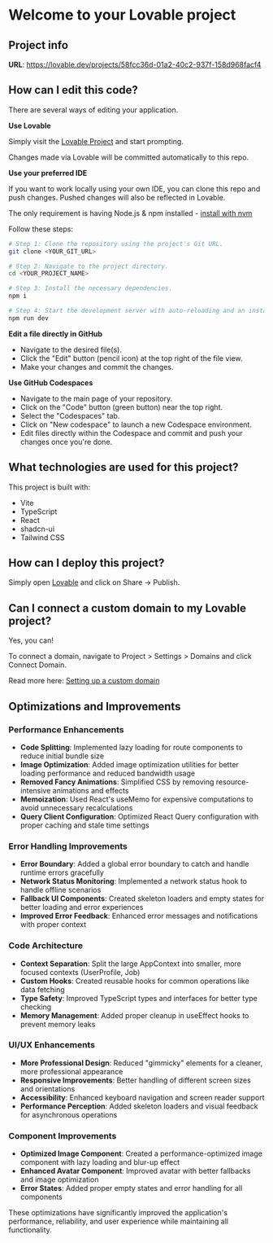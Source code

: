 # Welcome to your Lovable project

## Project info

**URL**: https://lovable.dev/projects/58fcc36d-01a2-40c2-937f-158d968facf4

## How can I edit this code?

There are several ways of editing your application.

**Use Lovable**

Simply visit the [Lovable Project](https://lovable.dev/projects/58fcc36d-01a2-40c2-937f-158d968facf4) and start prompting.

Changes made via Lovable will be committed automatically to this repo.

**Use your preferred IDE**

If you want to work locally using your own IDE, you can clone this repo and push changes. Pushed changes will also be reflected in Lovable.

The only requirement is having Node.js & npm installed - [install with nvm](https://github.com/nvm-sh/nvm#installing-and-updating)

Follow these steps:

```sh
# Step 1: Clone the repository using the project's Git URL.
git clone <YOUR_GIT_URL>

# Step 2: Navigate to the project directory.
cd <YOUR_PROJECT_NAME>

# Step 3: Install the necessary dependencies.
npm i

# Step 4: Start the development server with auto-reloading and an instant preview.
npm run dev
```

**Edit a file directly in GitHub**

- Navigate to the desired file(s).
- Click the "Edit" button (pencil icon) at the top right of the file view.
- Make your changes and commit the changes.

**Use GitHub Codespaces**

- Navigate to the main page of your repository.
- Click on the "Code" button (green button) near the top right.
- Select the "Codespaces" tab.
- Click on "New codespace" to launch a new Codespace environment.
- Edit files directly within the Codespace and commit and push your changes once you're done.

## What technologies are used for this project?

This project is built with:

- Vite
- TypeScript
- React
- shadcn-ui
- Tailwind CSS

## How can I deploy this project?

Simply open [Lovable](https://lovable.dev/projects/58fcc36d-01a2-40c2-937f-158d968facf4) and click on Share -> Publish.

## Can I connect a custom domain to my Lovable project?

Yes, you can!

To connect a domain, navigate to Project > Settings > Domains and click Connect Domain.

Read more here: [Setting up a custom domain](https://docs.lovable.dev/tips-tricks/custom-domain#step-by-step-guide)

## Optimizations and Improvements

### Performance Enhancements
- **Code Splitting**: Implemented lazy loading for route components to reduce initial bundle size
- **Image Optimization**: Added image optimization utilities for better loading performance and reduced bandwidth usage
- **Removed Fancy Animations**: Simplified CSS by removing resource-intensive animations and effects
- **Memoization**: Used React's useMemo for expensive computations to avoid unnecessary recalculations
- **Query Client Configuration**: Optimized React Query configuration with proper caching and stale time settings

### Error Handling Improvements
- **Error Boundary**: Added a global error boundary to catch and handle runtime errors gracefully
- **Network Status Monitoring**: Implemented a network status hook to handle offline scenarios
- **Fallback UI Components**: Created skeleton loaders and empty states for better loading and error experiences
- **Improved Error Feedback**: Enhanced error messages and notifications with proper context

### Code Architecture
- **Context Separation**: Split the large AppContext into smaller, more focused contexts (UserProfile, Job)
- **Custom Hooks**: Created reusable hooks for common operations like data fetching
- **Type Safety**: Improved TypeScript types and interfaces for better type checking
- **Memory Management**: Added proper cleanup in useEffect hooks to prevent memory leaks

### UI/UX Enhancements
- **More Professional Design**: Reduced "gimmicky" elements for a cleaner, more professional appearance
- **Responsive Improvements**: Better handling of different screen sizes and orientations
- **Accessibility**: Enhanced keyboard navigation and screen reader support
- **Performance Perception**: Added skeleton loaders and visual feedback for asynchronous operations

### Component Improvements
- **Optimized Image Component**: Created a performance-optimized image component with lazy loading and blur-up effect
- **Enhanced Avatar Component**: Improved avatar with better fallbacks and image optimization
- **Error States**: Added proper empty states and error handling for all components

These optimizations have significantly improved the application's performance, reliability, and user experience while maintaining all functionality.
